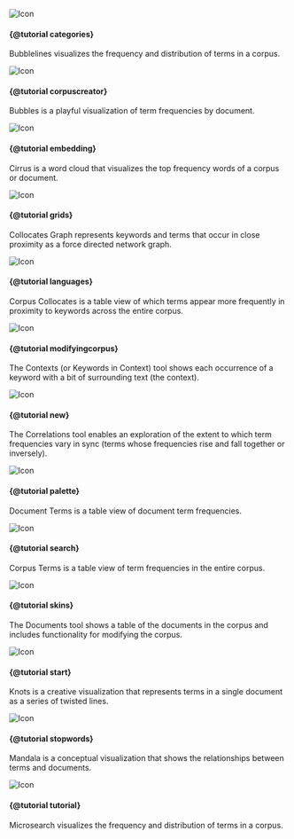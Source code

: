 
<style>
article img {
    width: 150px; 
    height: 150px;
    float: left;
    margin-right: 1em;
}

article p.clear {
    clear: left;
}

article {
    display: flex;
    flex-flow: row wrap;
}

article div.tool-row {
    flex-shrink: 0;
    flex-grow: 0;
    flex-basis: 600px;
    margin-bottom: 1em;
    margin-right: 1em;
}

</style>


<div class="tool-row">

![Icon](imgs/info/about/icon.png)
#### {@tutorial categories}
Bubblelines visualizes the frequency and distribution of terms in a corpus.

<p class="clear"></p></div>
<div class="tool-row">


![Icon](imgs/info/about/icon.png)
#### {@tutorial corpuscreator}
Bubbles is a playful visualization of term frequencies by document.

<p class="clear"></p></div>
<div class="tool-row">


![Icon](imgs/info/about/icon.png)
#### {@tutorial embedding}
Cirrus is a word cloud that visualizes the top frequency words of a corpus or document.

<p class="clear"></p></div>
<div class="tool-row">


![Icon](imgs/info/about/icon.png)
#### {@tutorial grids}
Collocates Graph represents keywords and terms that occur in close proximity as a force directed network graph.

<p class="clear"></p></div>
<div class="tool-row">


![Icon](imgs/info/about/icon.png)
#### {@tutorial languages}
Corpus Collocates is a table view of which terms appear more frequently in proximity to keywords across the entire corpus.

<p class="clear"></p></div>
<div class="tool-row">


![Icon](imgs/info/about/icon.png)
#### {@tutorial modifyingcorpus}
The Contexts (or Keywords in Context) tool shows each occurrence of a keyword with a bit of surrounding text (the context).

<p class="clear"></p></div>
<div class="tool-row">


![Icon](imgs/info/about/icon.png)
#### {@tutorial new}
The Correlations tool enables an exploration of the extent to which term frequencies vary in sync (terms whose frequencies rise and fall together or inversely).

<p class="clear"></p></div>
<div class="tool-row">


![Icon](imgs/info/about/icon.png)
#### {@tutorial palette}
Document Terms is a table view of document term frequencies.

<p class="clear"></p></div>
<div class="tool-row">


![Icon](imgs/info/about/icon.png)
#### {@tutorial search}
Corpus Terms is a table view of term frequencies in the entire corpus.

<p class="clear"></p></div>
<div class="tool-row">


![Icon](imgs/info/about/icon.png)
#### {@tutorial skins}
The Documents tool shows a table of the documents in the corpus and includes functionality for modifying the corpus.

<p class="clear"></p></div>
<div class="tool-row">


![Icon](imgs/info/about/icon.png)
#### {@tutorial start}
Knots is a creative visualization that represents terms in a single document as a series of twisted lines.

<p class="clear"></p></div>
<div class="tool-row">


![Icon](imgs/info/about/icon.png)
#### {@tutorial stopwords}
Mandala is a conceptual visualization that shows the relationships between terms and documents.

<p class="clear"></p></div>
<div class="tool-row">


![Icon](imgs/info/about/icon.png)
#### {@tutorial tutorial}
Microsearch visualizes the frequency and distribution of terms in a corpus.

<p class="clear"></p></div>
